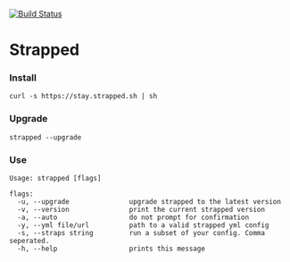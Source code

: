 [![Build Status](https://travis-ci.org/azohra/strapped.svg?branch=master)](https://travis-ci.org/azohra/strapped)

# Strapped

### Install
```console
curl -s https://stay.strapped.sh | sh
```
### Upgrade
```console
strapped --upgrade
```
### Use
```console
Usage: strapped [flags]

flags:
  -u, --upgrade               upgrade strapped to the latest version
  -v, --version               print the current strapped version
  -a, --auto                  do not prompt for confirmation
  -y, --yml file/url          path to a valid strapped yml config
  -s, --straps string         run a subset of your config. Comma seperated.
  -h, --help                  prints this message
```

